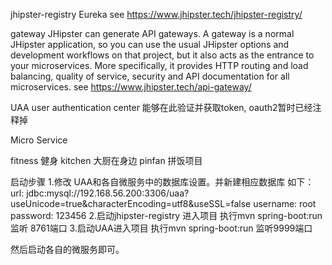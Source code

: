 jhipster-registry  Eureka  see https://www.jhipster.tech/jhipster-registry/

gateway JHipster can generate API gateways. A gateway is a normal JHipster application, so you can use the usual JHipster options and development workflows on that project, but it also acts as the entrance to your microservices. More specifically, it provides HTTP routing and load balancing, quality of service, security and API documentation for all microservices. see https://www.jhipster.tech/api-gateway/

UAA user authentication center 能够在此验证并获取token, oauth2暂时已经注释掉

Micro Service

fitness 健身
kitchen 大厨在身边
pinfan 拼饭项目

启动步骤
1.修改 UAA和各自微服务中的数据库设置。并新建相应数据库
如下：
        url: jdbc:mysql://192.168.56.200:3306/uaa?useUnicode=true&characterEncoding=utf8&useSSL=false
        username: root
        password: 123456
2.启动jhipster-registry 进入项目 执行mvn spring-boot:run 监听 8761端口
3.启动UAA进入项目 执行mvn spring-boot:run 监听9999端口

然后启动各自的微服务即可。


